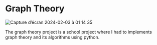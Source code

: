 # Graph Theory


![Capture d’écran 2024-02-03 à 01 14 35](https://github.com/abdelrkb/graph_theory/assets/144436695/287aad3e-2390-4191-9f24-e2de1f3ecc94)


The graph theory project is a school project where I had to implements graph theory and its algorithms using python.
